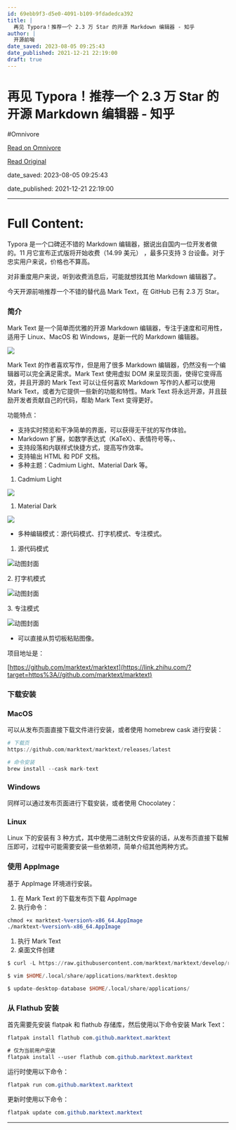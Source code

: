 ```yaml
---
id: 69ebb9f3-d5e0-4091-b109-9fdadedca392
title: |
  再见 Typora！推荐一个 2.3 万 Star 的开源 Markdown 编辑器 - 知乎
author: |
  开源前哨
date_saved: 2023-08-05 09:25:43
date_published: 2021-12-21 22:19:00
draft: true
---
```


# 再见 Typora！推荐一个 2.3 万 Star 的开源 Markdown 编辑器 - 知乎
#Omnivore

[Read on Omnivore](https://omnivore.app/me/https-zhuanlan-zhihu-com-p-448431015-189c5dff342)

[Read Original](https://zhuanlan.zhihu.com/p/448431015)

date_saved: 2023-08-05 09:25:43

date_published: 2021-12-21 22:19:00

--- 

# Full Content: 

Typora 是一个口碑还不错的 Markdown 编辑器，据说出自国内一位开发者做的。11 月它宣布正式版将开始收费（14.99 美元） ，最多只支持 3 台设备。对于忠实用户来说，价格也不算高。

对非重度用户来说，听到收费消息后，可能就想找其他 Markdown 编辑器了。

今天开源前哨推荐一个不错的替代品 Mark Text，在 GitHub 已有 2.3 万 Star。

### **简介**

Mark Text 是一个简单而优雅的开源 Markdown 编辑器，专注于速度和可用性，适用于 Linux、MacOS 和 Windows，是新一代的 Markdown 编辑器。

![](https://proxy-prod.omnivore-image-cache.app/1080x707,skR0RX7KNUDtQBOZD7iRVEAJuWJDO-I7dDJau1S_omfg/https://pic1.zhimg.com/v2-d870d386c41988abb74b0f27021723f8_b.jpg)

Mark Text 的作者喜欢写作，但是用了很多 Markdown 编辑器，仍然没有一个编辑器可以完全满足需求。Mark Text 使用虚拟 DOM 来呈现页面，使得它变得高效，并且开源的 Mark Text 可以让任何喜欢 Markdown 写作的人都可以使用 Mark Text，或者为它提供一些新的功能和特性。Mark Text 将永远开源，并且鼓励开发者贡献自己的代码，帮助 Mark Text 变得更好。

功能特点：

* 支持实时预览和干净简单的界面，可以获得无干扰的写作体验。
* Markdown 扩展，如数学表达式（KaTeX）、表情符号等。、
* 支持段落和内联样式快捷方式，提高写作效率。
* 支持输出 HTML 和 PDF 文档。
* 多种主题：Cadmium Light、Material Dark 等。
1. Cadmium Light

![](https://proxy-prod.omnivore-image-cache.app/1080x735,scjHHuQEygk5uBvlpQ_V4pSGKqtu6JSx-8XX8DQdiuy8/https://pic1.zhimg.com/v2-561b41c55aa593cd7fc61b715bfb3270_b.jpg)

1. Material Dark

![](https://proxy-prod.omnivore-image-cache.app/1080x741,sK5ezIJu2SwLMVzmLVL0KctoOnCF_ki3qzjG07m6kfTM/https://pic2.zhimg.com/v2-f9519bbeb657835f4eb3f0d79e768941_b.jpg)

* 多种编辑模式：源代码模式、打字机模式、专注模式。
1. 源代码模式

![动图封面](https://proxy-prod.omnivore-image-cache.app/1079x0,sfTFVFq8sLy3Ostw9Jfji_BEQ7pVEjqhrhK5nziaV2g8/https://pic1.zhimg.com/v2-b5f86a9e5c2b09e70488925b74845f40_b.jpg)

2\. 打字机模式

![动图封面](https://proxy-prod.omnivore-image-cache.app/1079x0,s-kgWKCT2z5OjKTLPYiCTYwy8EHClc0gUIMLNqNp5rbc/https://pic1.zhimg.com/v2-312b322c9e964689d16aad89e2d50fcc_b.jpg)

3\. 专注模式

![动图封面](https://proxy-prod.omnivore-image-cache.app/1079x0,s1j4N8oEKRH4VLNThC6uo-EDV3zIVbvyCwi6tFCRRINY/https://pic2.zhimg.com/v2-a983961e8ea8e5e149d14b7232b5f4e1_b.jpg)

* 可以直接从剪切板粘贴图像。

项目地址是：

[https://github.com/marktext/marktext](https://link.zhihu.com/?target=https%3A//github.com/marktext/marktext)

### **下载安装**

### **MacOS**

可以从发布页面直接下载文件进行安装，或者使用 homebrew cask 进行安装：

```awk
# 下载页
https://github.com/marktext/marktext/releases/latest

# 命令安装
brew install --cask mark-text

```

### **Windows**

同样可以通过发布页面进行下载安装，或者使用 Chocolatey：

### **Linux**

Linux 下的安装有 3 种方式，其中使用二进制文件安装的话，从发布页直接下载解压即可，过程中可能需要安装一些依赖项，简单介绍其他两种方式。

### **使用 AppImage**

基于 AppImage 环境进行安装。

1. 在 Mark Text 的下载发布页下载 AppImage
2. 执行命令：

```llvm
chmod +x marktext-%version%-x86_64.AppImage
./marktext-%version%-x86_64.AppImage

```

1. 执行 Mark Text
2. 桌面文件创建

```awk
$ curl -L https://raw.githubusercontent.com/marktext/marktext/develop/resources/linux/marktext.desktop -o $HOME/.local/share/applications/marktext.desktop

$ vim $HOME/.local/share/applications/marktext.desktop

$ update-desktop-database $HOME/.local/share/applications/

```

### **从 Flathub 安装**

首先需要先安装 flatpak 和 flathub 存储库，然后使用以下命令安装 Mark Text：

```css
flatpak install flathub com.github.marktext.marktext

# 仅为当前用户安装
flatpak install --user flathub com.github.marktext.marktext

```

运行时使用以下命令：

```css
flatpak run com.github.marktext.marktext

```

更新时使用以下命令：

```css
flatpak update com.github.marktext.marktext
```

---

